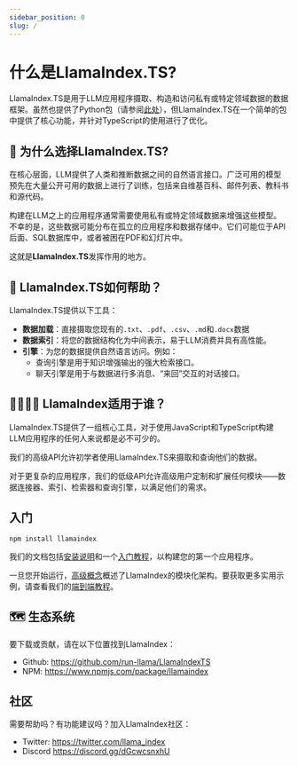 ```yaml
---
sidebar_position: 0
slug: /
---
```


# 什么是LlamaIndex.TS?

LlamaIndex.TS是用于LLM应用程序摄取、构造和访问私有或特定领域数据的数据框架。虽然也提供了Python包（请参阅[此处](https://docs.llamaindex.ai/en/stable/)），但LlamaIndex.TS在一个简单的包中提供了核心功能，并针对TypeScript的使用进行了优化。

## 🚀 为什么选择LlamaIndex.TS?

在核心层面，LLM提供了人类和推断数据之间的自然语言接口。广泛可用的模型预先在大量公开可用的数据上进行了训练，包括来自维基百科、邮件列表、教科书和源代码。

构建在LLM之上的应用程序通常需要使用私有或特定领域数据来增强这些模型。不幸的是，这些数据可能分布在孤立的应用程序和数据存储中。它们可能位于API后面、SQL数据库中，或者被困在PDF和幻灯片中。

这就是**LlamaIndex.TS**发挥作用的地方。

## 🦙 LlamaIndex.TS如何帮助？

LlamaIndex.TS提供以下工具：

- **数据加载**：直接摄取您现有的`.txt`、`.pdf`、`.csv`、`.md`和`.docx`数据
- **数据索引**：将您的数据结构化为中间表示，易于LLM消费并具有高性能。
- **引擎**：为您的数据提供自然语言访问。例如：
  - 查询引擎是用于知识增强输出的强大检索接口。
  - 聊天引擎是用于与数据进行多消息、“来回”交互的对话接口。

## 👨‍👩‍👧‍👦 LlamaIndex适用于谁？

LlamaIndex.TS提供了一组核心工具，对于使用JavaScript和TypeScript构建LLM应用程序的任何人来说都是必不可少的。

我们的高级API允许初学者使用LlamaIndex.TS来摄取和查询他们的数据。

对于更复杂的应用程序，我们的低级API允许高级用户定制和扩展任何模块——数据连接器、索引、检索器和查询引擎，以满足他们的需求。

## 入门

`npm install llamaindex`

我们的文档包括[安装说明](./installation.md)和一个[入门教程](./starter.md)，以构建您的第一个应用程序。

一旦您开始运行，[高级概念](./concepts.md)概述了LlamaIndex的模块化架构。要获取更多实用示例，请查看我们的[端到端教程](./end_to_end.md)。

## 🗺️ 生态系统

要下载或贡献，请在以下位置找到LlamaIndex：

- Github: https://github.com/run-llama/LlamaIndexTS
- NPM: https://www.npmjs.com/package/llamaindex

## 社区

需要帮助吗？有功能建议吗？加入LlamaIndex社区：

- Twitter: https://twitter.com/llama_index
- Discord https://discord.gg/dGcwcsnxhU

